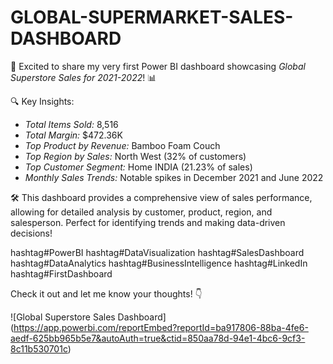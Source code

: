 # GLOBAL-SUPERMARKET-SALES-DASHBOARD

🚀 Excited to share my very first Power BI dashboard showcasing *Global Superstore Sales for 2021-2022*! 📊

🔍 Key Insights:
- *Total Items Sold:* 8,516
- *Total Margin:* $472.36K
- *Top Product by Revenue:* Bamboo Foam Couch
- *Top Region by Sales:* North West (32% of customers)
- *Top Customer Segment:* Home INDIA (21.23% of sales)
- *Monthly Sales Trends:* Notable spikes in December 2021 and June 2022

🛠 This dashboard provides a comprehensive view of sales performance, allowing for detailed analysis by customer, product, region, and salesperson. Perfect for identifying trends and making data-driven decisions!

hashtag#PowerBI hashtag#DataVisualization hashtag#SalesDashboard hashtag#DataAnalytics hashtag#BusinessIntelligence hashtag#LinkedIn hashtag#FirstDashboard

Check it out and let me know your thoughts! 👇

![Global Superstore Sales Dashboard] (https://app.powerbi.com/reportEmbed?reportId=ba917806-88ba-4fe6-aedf-625bb965b5e7&autoAuth=true&ctid=850aa78d-94e1-4bc6-9cf3-8c11b530701c)
